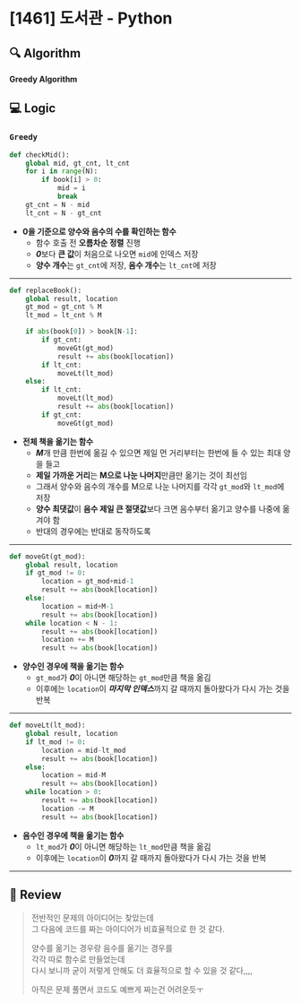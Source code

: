 # [1461] 도서관 - Python

## :mag: Algorithm
**Greedy Algorithm**

## :computer: Logic
### `Greedy`

```Python
def checkMid():
    global mid, gt_cnt, lt_cnt
    for i in range(N):
        if book[i] > 0:
            mid = i
            break
    gt_cnt = N - mid
    lt_cnt = N - gt_cnt
```
- **0을 기준으로 양수와 음수의 수를 확인하는 함수**  
  * 함수 호출 전 **오름차순 정렬** 진행  
  * ***0***보다 **큰 값**이 처음으로 나오면 `mid`에 인덱스 저장  
  * **양수 개수**는 `gt_cnt`에 저장, **음수 개수**는 `lt_cnt`에 저장  
---
```Python
def replaceBook():
    global result, location
    gt_mod = gt_cnt % M
    lt_mod = lt_cnt % M

    if abs(book[0]) > book[N-1]:
        if gt_cnt:
            moveGt(gt_mod)
            result += abs(book[location])
        if lt_cnt:
            moveLt(lt_mod)
    else:
        if lt_cnt:
            moveLt(lt_mod)
            result += abs(book[location])
        if gt_cnt:
            moveGt(gt_mod)
```
- **전체 책을 옮기는 함수**  
  * ***M***개 만큼 한번에 옮길 수 있으면 제일 먼 거리부터는 한번에 들 수 있는 최대 양을 들고  
  * **제일 가까운 거리**는 **M으로 나눈 나머지**만큼만 옮기는 것이 최선임  
  * 그래서 양수와 음수의 개수를 M으로 나눈 나머지를 각각 `gt_mod`와 `lt_mod`에 저장  
  * **양수 최댓값**이 **음수 제일 큰 절댓값**보다 크면 음수부터 옮기고 양수를 나중에 옮겨야 함  
  * 반대의 경우에는 반대로 동작하도록  
---
```Python
def moveGt(gt_mod):
    global result, location
    if gt_mod != 0:
        location = gt_mod+mid-1
        result += abs(book[location])
    else:
        location = mid+M-1
        result += abs(book[location])
    while location < N - 1:
        result += abs(book[location])
        location += M
        result += abs(book[location])
```
- **양수인 경우에 책을 옮기는 함수**  
  * `gt_mod`가 ***0***이 아니면 해당하는 `gt_mod`만큼 책을 옮김  
  * 이후에는 `location`이 ***마지막 인덱스***까지 갈 때까지 돌아왔다가 다시 가는 것을 반복  
---
```Python
def moveLt(lt_mod):
    global result, location
    if lt_mod != 0:
        location = mid-lt_mod
        result += abs(book[location])
    else:
        location = mid-M
        result += abs(book[location])
    while location > 0:
        result += abs(book[location])
        location -= M
        result += abs(book[location])
```
- **음수인 경우에 책을 옮기는 함수**  
  * `lt_mod`가 ***0***이 아니면 해당하는 `lt_mod`만큼 책을 옮김  
  * 이후에는 `location`이 ***0***까지 갈 때까지 돌아왔다가 다시 가는 것을 반복    
---

## :memo: Review
> 전반적인 문제의 아이디어는 찾았는데  
> 그 다음에 코드를 짜는 아이디어가 비효율적으로 한 것 같다.
> 
> 양수를 옮기는 경우랑 음수를 옮기는 경우를  
> 각각 따로 함수로 만들었는데  
> 다시 보니까 굳이 저렇게 안해도 더 효율적으로 할 수 있을 것 같다,,,,
> 
> 아직은 문제 풀면서 코드도 예쁘게 짜는건 어려운듯ㅜ

